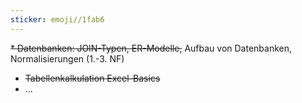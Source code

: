 ```yaml
---
sticker: emoji//1fab6
---
```

~~* Datenbanken: JOIN-Typen, ER-Modelle,~~ Aufbau von Datenbanken, Normalisierungen (1.-3. NF)
* ~~Tabellenkalkulation Excel-Basics~~
* ...